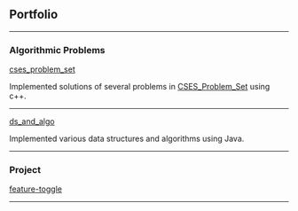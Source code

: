 ## Portfolio

---

### Algorithmic Problems 

[cses_problem_set](https://github.com/arun7arun7/cses_problem_Set)
<!-- <img src="images/dummy_thumbnail.jpg?raw=true"/> -->
  Implemented solutions of several problems in [CSES_Problem_Set](https://cses.fi/problemset/) using c++. 

---
[ds_and_algo](https://github.com/arun7arun7/Contest-Solutions)
<!-- <img src="images/dummy_thumbnail.jpg?raw=true"/> -->
  Implemented various data structures and algorithms using Java.

---

### Project
[feature-toggle](https://arun7arun7.github.io/feature-toggle)
 
---
